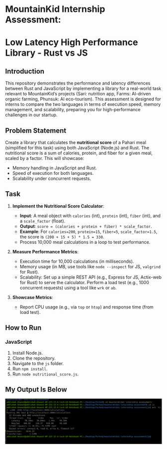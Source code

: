 # MountainKid Internship Assessment:
# Low Latency High Performance Library - Rust vs JS

## Introduction

This repository demonstrates the performance and latency differences between Rust and JavaScript by implementing a library for a real-world task relevant to MountainKid’s projects (Sari: nutrition app, Farms: AI-driven organic farming, Phunsuk: AI eco-tourism). This assessment is designed for interns to compare the two languages in terms of execution speed, memory management, and scalability, preparing you for high-performance challenges in our startup.

## Problem Statement

Create a library that calculates the **nutritional score** of a Pahari meal (simplified for this task) using both JavaScript (Node.js) and Rust. The nutritional score is a sum of calories, protein, and fiber for a given meal, scaled by a factor. This will showcase:

- Memory handling in JavaScript and Rust.
- Speed of execution for both languages.
- Scalability under concurrent requests.

## Task

1. **Implement the Nutritional Score Calculator**:
   - **Input**: A meal object with `calories` (int), `protein` (int), `fiber` (int), and a `scale_factor` (float).
   - **Output**: `score = (calories + protein + fiber) * scale_factor`.
   - **Example**: For `calories=200`, `protein=15`, `fiber=5`, `scale_factor=1.5`, the score is `(200 + 15 + 5) * 1.5 = 330`.
   - Process 10,000 meal calculations in a loop to test performance.

2. **Measure Performance Metrics**:
   - Execution time for 10,000 calculations (in milliseconds).
   - Memory usage (in MB, use tools like `node --inspect` for JS, `valgrind` for Rust).
   - Scalability: Set up a simple REST API (e.g., Express for JS, Actix-web for Rust) to serve the calculator. Perform a load test (e.g., 1000 concurrent requests) using a tool like `wrk` or `ab`.

3. **Showcase Metrics**:
   - Report CPU usage (e.g., via `top` or `htop`) and response time (from load test).



## How to Run

### JavaScript
1. Install Node.js.
2. Clone the repository.
3. Navigate to the `js` folder.
4. Run `npm install`.
5. Run `node nutritional_score.js`.


##  My Output Is Below

![alt text](<Screenshot from 2025-03-27 08-16-38.png>)


